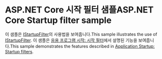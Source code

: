 # <a name="aspnet-core-startup-filter-sample"></a><span data-ttu-id="c8fd8-101">ASP.NET Core 시작 필터 샘플</span><span class="sxs-lookup"><span data-stu-id="c8fd8-101">ASP.NET Core Startup filter sample</span></span>

<span data-ttu-id="c8fd8-102">이 샘플은 [IStartupFilter](https://docs.microsoft.com/dotnet/api/microsoft.aspnetcore.hosting.istartupfilter)의 사용법을 보여줍니다.</span><span class="sxs-lookup"><span data-stu-id="c8fd8-102">This sample illustrates the use of [IStartupFilter](https://docs.microsoft.com/dotnet/api/microsoft.aspnetcore.hosting.istartupfilter).</span></span> <span data-ttu-id="c8fd8-103">이 샘플은 [응용 프로그램 시작: 시작 필터](https://docs.microsoft.com/aspnet/core/fundamentals/startup#startup-filters)에서 설명된 기능을 보여줍니다.</span><span class="sxs-lookup"><span data-stu-id="c8fd8-103">This sample demonstrates the features described in [Application Startup: Startup filters](https://docs.microsoft.com/aspnet/core/fundamentals/startup#startup-filters).</span></span>
